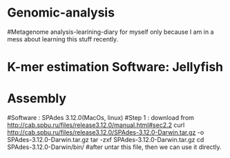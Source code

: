 # Genomic-analysis
#Metagenome analysis-learining-diary for myself only because I am in a mess about learning this stuff recently.


# K-mer estimation Software: Jellyfish


# Assembly
#Software : SPAdes 3.12.0(MacOs, linux)
#Step 1 : download from http://cab.spbu.ru/files/release3.12.0/manual.html#sec2.2
  curl http://cab.spbu.ru/files/release3.12.0/SPAdes-3.12.0-Darwin.tar.gz -o SPAdes-3.12.0-Darwin.tar.gz
  tar -zxf SPAdes-3.12.0-Darwin.tar.gz
  cd SPAdes-3.12.0-Darwin/bin/
#after untar this file, then we can use it directly.
